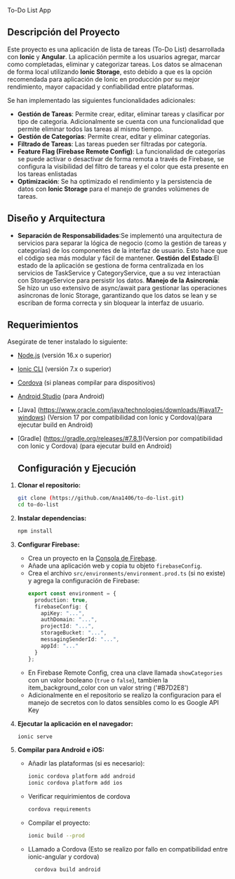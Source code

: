To-Do List App

## Descripción del Proyecto
Este proyecto es una aplicación de lista de tareas (To-Do List) desarrollada con **Ionic** y **Angular**. 
La aplicación permite a los usuarios agregar, marcar como completadas, eliminar y categorizar tareas. Los datos se almacenan de forma local utilizando **Ionic Storage**, esto debido a que 
es la opción recomendada para aplicación de Ionic en producción por su mejor rendimiento, mayor capacidad y confiabilidad entre plataformas.

Se han implementado las siguientes funcionalidades adicionales:
* **Gestión de Tareas**: Permite crear, editar, eliminar tareas y clasificar por tipo de categoria.
  Adicionalmente se cuenta con una funcionalidad que permite eliminar todos las tareas al mismo tiempo.
* **Gestión de Categorías**: Permite crear, editar y eliminar categorías.
* **Filtrado de Tareas**: Las tareas pueden ser filtradas por categoría.
* **Feature Flag (Firebase Remote Config)**: La funcionalidad de categorías se puede activar o desactivar de forma remota a través de Firebase,
  se configura la visibilidad del filtro de tareas y el color que esta presente en los tareas enlistadas
* **Optimización**: Se ha optimizado el rendimiento y la persistencia de datos con **Ionic Storage** para el manejo de grandes volúmenes de tareas.

## Diseño y Arquitectura

* **Separación de Responsabilidades**:Se implementó una arquitectura de servicios para separar la lógica de negocio (como la gestión de tareas y categorías) de los componentes de la interfaz de usuario.
    Esto hace que el código sea más modular y fácil de mantener.
 **Gestión del Estado**:El estado de la aplicación se gestiona de forma centralizada en los servicios de TaskService y CategoryService, que a su vez interactúan con StorageService para persistir los datos.
 **Manejo de la Asincronía**: Se hizo un uso extensivo de async/await para gestionar las operaciones asíncronas de Ionic Storage, garantizando que los datos se lean y se escriban de forma correcta y sin bloquear la interfaz de usuario.
    
## Requerimientos
Asegúrate de tener instalado lo siguiente:
* [Node.js](https://nodejs.org/) (versión 16.x o superior)
* [Ionic CLI](https://ionicframework.com/docs/cli) (versión 7.x o superior)
* [Cordova](https://cordova.apache.org/) (si planeas compilar para dispositivos)
* [Android Studio](https://developer.android.com/studio) (para Android)
* [Java] (https://www.oracle.com/java/technologies/downloads/#java17-windows) (Version 17 por compatibilidad con Ionic y Cordova)(para ejecutar build en Android)
* [Gradle] (https://gradle.org/releases/#7.8.1)(Version por compatibilidad con Ionic y Cordova) (para ejecutar build en Android)

  ## Configuración y Ejecución

1.  **Clonar el repositorio:**
    ```bash
    git clone (https://github.com/Ana1406/to-do-list.git)
    cd to-do-list
    ```

2.  **Instalar dependencias:**
    ```bash
    npm install
    ```

3.  **Configurar Firebase:**
    * Crea un proyecto en la [Consola de Firebase](https://console.firebase.google.com/).
    * Añade una aplicación web y copia tu objeto `firebaseConfig`.
    * Crea el archivo `src/environments/environment.prod.ts` (si no existe) y agrega la configuración de Firebase:
        ```typescript
        export const environment = {
          production: true,
          firebaseConfig: {
            apiKey: "...",
            authDomain: "...",
            projectId: "...",
            storageBucket: "...",
            messagingSenderId: "...",
            appId: "..."
          }
        };
        ```
    * En Firebase Remote Config, crea una clave llamada `showCategories` con un valor booleano (`true` o `false`), tambien la item_background_color con un valor string ('#B7D2E8')
    * Adicionalmente en el repositorio se realizo la configuracion para el manejo de secretos con  lo datos sensibles como lo es 	Google API Key

4.  **Ejecutar la aplicación en el navegador:**
    ```bash
    ionic serve
    ```

5.  **Compilar para Android e iOS:**
    * Añadir las plataformas (si es necesario):
        ```bash
        ionic cordova platform add android
        ionic cordova platform add ios
        ```
    * Verificar requirimientos de cordova
      ```bash
      cordova requirements
      ```
    * Compilar el proyecto:
        ```bash
        ionic build --prod
        ```
    * LLamado a Cordova (Esto se realizo por fallo en compatibilidad entre ionic-angular y cordova)
      ```bash
        cordova build android      
        ```

